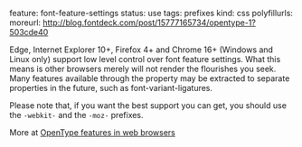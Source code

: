 feature: font-feature-settings
status: use
tags: prefixes
kind: css
polyfillurls:
moreurl: http://blog.fontdeck.com/post/15777165734/opentype-1?503cde40

Edge, Internet Explorer 10+, Firefox 4+ and Chrome 16+ (Windows and Linux only) support low level control over font feature settings. What this means is other browsers merely will not render the flourishes you seek. Many features available through the property may be extracted to separate properties in the future, such as font-variant-ligatures.

Please note that, if you want the best support you can get, you should use the `-webkit-` and the `-moz-` prefixes.

More at [OpenType features in web browsers](http://www.typotheque.com/articles/opentype_features_in_web_browsers)
